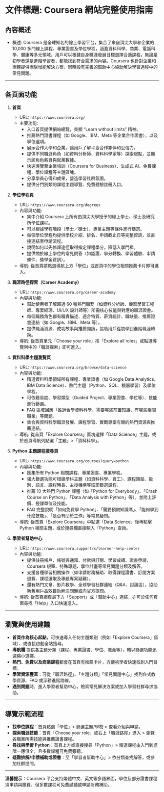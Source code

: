 # 文件標題: Coursera 網站完整使用指南

## 內容概述
- 概述: Coursera 是全球知名的線上學習平台，集合了來自頂尖大學和企業的 10,000 多門線上課程、專業證書及學位學程，涵蓋資料科學、商業、電腦科學、健康等多元領域。用戶可以根據自身職涯發展目標選擇合適課程，無論是初學者還是進階學習者，都能找到符合需求的內容。Coursera 也針對企業和團體提供團隊增能解決方案，同時設有完善的幫助中心協助解決學習過程中的常見問題。

---

## 各頁面功能

1. **首頁**
   - URL: `https://www.coursera.org/`
   - 主要功能:
     - 入口首頁提供網站總覽，突顯 “Learn without limits” 精神。
     - 推薦熱門證書課程（如 Google、IBM、Meta 等企業合作證書），以及學位選項。
     - 展示合作大學和企業，讓用戶了解平臺合作夥伴和公信力。
     - 提供不同職涯角色（如資料分析師、資料科學家等）探索起點，並顯示該角色薪資與就業數據。
     - 快速導覽至企業培訓（Coursera for Business）、生成式 AI、免費課程、學位課程等主題區塊。
     - 分享學員心得和成果，營造學習社群氛圍。
     - 提供分門別類的課程主題導覽、免費體驗註冊入口。

2. **學位學程頁**
   - URL: `https://www.coursera.org/degrees`
   - 內容與功能:
     - 集中介紹 Coursera 上所有由頂尖大學授予的線上學士、碩士及研究所學位課程。
     - 可以根據學程階段（學士／碩士）、專業主題等條件進行篩選。
     - 每個學位學程均提供學校介紹、排名、申請截止日等完整資訊，並直接連結至申請流程。
     - 說明如何以先修課途徑取得指定課程學分，降低入學門檻。
     - 提供關於線上學位的常見問答（如認證、學分轉換、學習體驗、申請條件、獎學金資訊）。
   - 導航: 從首頁請點選導航上方「學位」或首頁中的學位相關推薦卡片即可進入。

3. **職涯路徑探索（Career Academy）**
   - URL: `https://www.coursera.org/career-academy`
   - 內容與功能:
     - 幫助使用者了解超過 60 種熱門職務（如資料分析師、機器學習工程師、專案經理、UI/UX 設計師等）所需核心技能與對應的職涯證書。
     - 每個職務角色都有職責描述、適合特質、薪資統計、職缺量、推薦證書連結（如 Google、IBM、Meta 等）。
     - 提供職涯資源、成功故事與推薦閱讀，協助用戶從初學到進階職涯轉換。
   - 導航: 從首頁單元「Choose your role」按「Explore all roles」或點選導覽列中的「職涯探索」即可進入。

4. **資料科學主題瀏覽頁**
   - URL: `https://www.coursera.org/browse/data-science`
   - 內容與功能:
     - 精選資料科學領域所有課程、專業證書（如 Google Data Analytics、IBM Data Science）、熱門主題（Python、SQL、機器學習）及學位學程。
     - 可依難易度、學習類型（Guided Project、專業證書、學位等）、技能進行篩選。
     - FAQ 區域回應「誰適合學資料科學、需要哪些前置知識、有哪些相關職業」等問題。
     - 集合與資料科學職涯發展、課程學習、實戰專案有關的熱門資源與推薦連結。
   - 導航: 從首頁「Explore Coursera」區塊選擇「Data Science」主題，或於首頁導航列點選「主題」>「資料科學」。

5. **Python 主題課程搜尋頁**
   - URL: `https://www.coursera.org/courses?query=python`
   - 內容與功能:
     - 匯集所有 Python 相關課程、專業證書、專業學程。
     - 強大篩選功能可根據學科主題（如資料科學、資工）、課程類型、級別、語言、課程時長、主授機構等細節篩選課程。
     - 推薦 10 大熱門 Python 課程（如「Python for Everybody」、「Crash Course on Python」、「Data Analysis with Python」等），並附上評價、授課單位及技能。
     - FAQ 完整說明「如何免費學 Python」、「需要預備知識嗎」、「能夠學到什麼技能」、「是否有助於工作」等常見疑問。
   - 導航: 從首頁「Explore Coursera」中點選「Data Science」後再點擊 Python 相關主題，或於搜尋欄直接輸入「Python」查詢。

6. **學習者幫助中心**
   - URL: `https://www.coursera.support/s/learner-help-center`
   - 內容與功能:
     - 提供註冊帳戶、帳號與通知、付款與訂閱、學習成績、證書申請、Coursera 規章、特殊專題、學位計畫等常見問題分類及解答。
     - 支援各種學習相關操作（如申請財務補助、取得課程證書、訂閱方案退費、課程選取及專題專案疑難）。
     - 還有熱門文章、影片教學、全球學習社群連結（Q&A、討論區），協助新舊用戶高效自助解決問題或向官方提問。
   - 導航: 從首頁網頁最下方「Support」或「幫助中心」連結，亦可於任何頁面尋找「Help」入口快速進入。

---

## 瀏覽與使用建議

- **首頁作為核心起點**，可快速導入任何主題類別（例如「Explore Coursera」區域）、或直接啟動全站搜尋。
- **導航欄** 提供各主題分類（課程、專業證書、學位、職涯等），輔以篩選功能迅速縮小選擇。
- **熱門、免費以及商業課程**都會在首頁有推薦卡片，方便初學者快速找到入門目標。
- **學習資源豐富**：可從「職涯路徑」、「主題分類」「常見問題中心」找到各式教學資源、FAQ 或深耕進階路線。
- **遇到問題**時，進入學習者幫助中心，檢索常見解決方案或加入學習社群尋求協助。

---

## 導覽示範流程

- **找學位課程**：首頁點選「學位」> 篩選主題/學校 > 查看介紹與申請。
- **探索職涯技能**：首頁「Choose your role」或右上「職涯路徑」進入 > 瀏覽各職業所需技能與推薦證書課程。
- **尋找與學習 Python**：首頁上方或直接搜尋「Python」> 精選課程由入門到進階一應俱全，且多數課程可免費旁聽。
- **疑難排解/申請補助或證書**：至「學習者幫助中心」> 依分類查找解答，或參加社群提問。

---

**溫馨提示**：Coursera 平台支持繁體中文、英文等多語界面，學位及部分證書課程須申請與繳費，但多數課程可免費試聽或申請財務補助。

